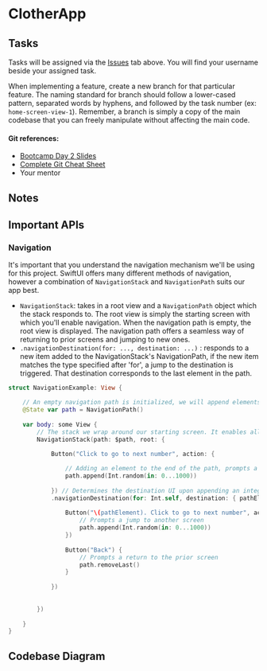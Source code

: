 # ClotherApp

## Tasks
Tasks will be assigned via the [Issues](https://github.com/azooz2003-bit/ClotherApp/issues) tab above. You will find your username beside your assigned task.

When implementing a feature, create a new branch for that particular feature. The naming standard for branch should follow a lower-cased pattern, separated words by hyphens, and followed by the task number (ex: `home-screen-view-1`).
Remember, a branch is simply a copy of the main codebase that you can freely manipulate without affecting the main code. 

#### Git references:
- [Bootcamp Day 2 Slides](https://file.notion.so/f/f/cac72556-53f5-45c8-92b0-965dabb6f4d1/767c936c-a374-40d9-a090-f2b3e414de0f/iOS_Bootcamp_Week_1_Day_2.pdf?id=62d222ae-6d44-4a1e-86b2-89b92760b065&table=block&spaceId=cac72556-53f5-45c8-92b0-965dabb6f4d1&expirationTimestamp=1712383200000&signature=aatV108an8u-Qy8nT5D0rnQuCYOFs1JO1_jjY20bJdw&downloadName=iOS_Bootcamp_Week_1_Day_2.pdf)
- [Complete Git Cheat Sheet](https://wac-cdn.atlassian.com/dam/jcr:e7e22f25-bba2-4ef1-a197-53f46b6df4a5/SWTM-2088_Atlassian-Git-Cheatsheet.pdf?cdnVersion=1538)
- Your mentor

## Notes

## Important APIs

### Navigation
It's important that you understand the navigation mechanism we'll be using for this project. SwiftUI offers many different methods of navigation, however a combination of `NavigationStack` and `NavigationPath` suits our app best.

- `NavigationStack`: takes in a root view and a `NavigationPath` object which the stack responds to. The root view is simply the starting screen with which you'll enable navigation. When the navigation path is empty, the root view is displayed. The navigation path offers a seamless way of returning to prior screens and jumping to new ones.
- `.navigationDestination(for: ..., destination: ...)` : responds to a new item added to the NavigationStack's NavigationPath, if the new item matches the type specified after 'for', a jump to the destination is triggered. That destination corresponds to the last element in the path.

```swift
struct NavigationExample: View {

    // An empty navigation path is initialized, we will append elements as we want to move to new screens, and pop elements whenever we want to backtrack
    @State var path = NavigationPath()
    
    var body: some View {
        // The stack we wrap around our starting screen. It enables all the necessary interactions for navigation.
        NavigationStack(path: $path, root: {
            
            Button("Click to go to next number", action: {

                // Adding an element to the end of the path, prompts a jump to a new screen
                path.append(Int.random(in: 0...1000))
                
            }) // Determines the destination UI upon appending an integer to the path, as indicated by 'for: Int.self'
            .navigationDestination(for: Int.self, destination: { pathElement in
                
                Button("\(pathElement). Click to go to next number", action: {
                    // Prompts a jump to another screen
                    path.append(Int.random(in: 0...1000))
                })
                
                Button("Back") {
                    // Prompts a return to the prior screen
                    path.removeLast()
                }
                
            })
            
            
        })
        
    }
}

```

## Codebase Diagram
